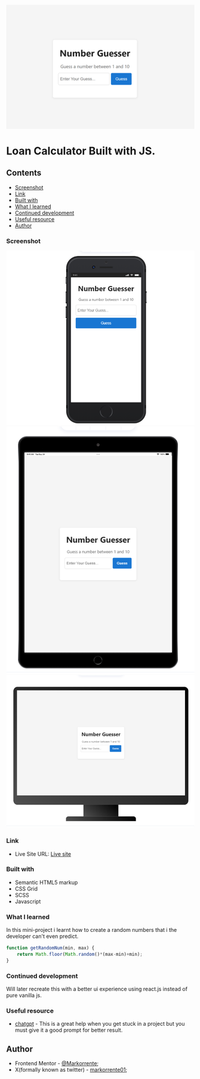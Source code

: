 ![preview](/images/js-number-guesser%20preview.png)
# Loan Calculator Built with JS.

## Contents

  - [Screenshot](#screenshot)
  - [Link](#links)
  - [Built with](#built-with)
  - [What I learned](#what-i-learned)
  - [Continued development](#continued-development)
  - [Useful resource](#useful-resources)
- [Author](#author)

### Screenshot

![ios7](/images/js-number-guesser-ios7.png)
![ipad](/images/Js-number-guesser-sc-iospad.png)
![desktop](/images/js-number-guesser-sc-desktop.png)

### Link

- Live Site URL: [Live site](https://markorrente01.github.io/js-number-guesser/)

### Built with

- Semantic HTML5 markup
- CSS Grid
- SCSS
- Javascript


### What I learned

In this mini-project i learnt how to create a random numbers that i the developer can't even predict.

```js
function getRandomNum(min, max) {
    return Math.floor(Math.random()*(max-min)+min);
}
```
### Continued development

Will later recreate this with a better ui experience using react.js instead of pure vanilla js.

### Useful resource

- [chatgpt](https://chatgpt.com/) - This is a great help when you get stuck in a project but you must give it a good prompt for better result.

## Author

- Frontend Mentor - [@Markorrente](https://www.frontendmentor.io/profile/markorrente01);
- X(formally known as twitter) - [markorrente01](https://twitter.com/markorrente01);
